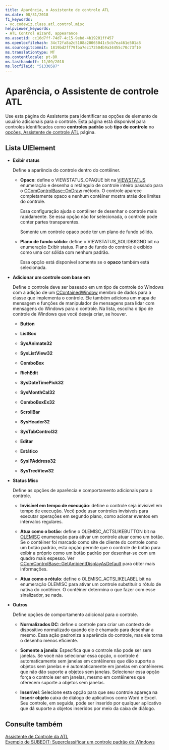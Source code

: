 ```yaml
---
title: Aparência, o Assistente de controle ATL
ms.date: 08/31/2018
f1_keywords:
- vc.codewiz.class.atl.control.misc
helpviewer_keywords:
- ATL Control Wizard, appearance
ms.assetid: cc16d7ff-74d7-4c15-9ebd-4b19201ff457
ms.openlocfilehash: 34c72fa8a2c5108a20065041c5cb7ea461e501a8
ms.sourcegitcommit: 1819bd2ff79fba7ec172504b9a34455c70c73f10
ms.translationtype: MT
ms.contentlocale: pt-BR
ms.lasthandoff: 11/09/2018
ms.locfileid: "51330587"
---
```

# <a name="appearance-atl-control-wizard"></a>Aparência, o Assistente de controle ATL

Use esta página do Assistente para identificar as opções de elemento de usuário adicionais para o controle. Esta página está disponível para controles identificados como **controles padrão** sob **tipo de controle** no [opções, Assistente de controle ATL](../../atl/reference/options-atl-control-wizard.md) página.

## <a name="uielement-list"></a>Lista UIElement

- **Exibir status**

   Define a aparência do controle dentro do contêiner.

   - **Opaco**: define o VIEWSTATUS_OPAQUE bit na [VIEWSTATUS](/windows/desktop/api/ocidl/ne-ocidl-tagviewstatus) enumeração e desenha o retângulo de controle inteiro passado para o [CComControlBase::OnDraw](../../atl/reference/ccomcontrolbase-class.md#ondraw) método. O controle aparece completamente opaco e nenhum contêiner mostra atrás dos limites do controle.

      Essa configuração ajuda o contêiner de desenhar o controle mais rapidamente. Se essa opção não for selecionada, o controle pode conter partes transparentes.

      Somente um controle opaco pode ter um plano de fundo sólido.

   - **Plano de fundo sólido**: define o VIEWSTATUS_SOLIDBKGND bit na enumeração Exibir status. Plano de fundo do controle é exibido como uma cor sólida com nenhum padrão.

      Essa opção está disponível somente se o **opaco** também está selecionada.

- **Adicionar um controle com base em**

   Define o controle deve ser baseado em um tipo de controle do Windows com a adição de um [CContainedWindow](ccontainedwindowt-class.md) membro de dados para a classe que implementa o controle. Ele também adiciona um mapa de mensagem e funções de manipulador de mensagens para lidar com mensagens do Windows para o controle. Na lista, escolha o tipo de controle de Windows que você deseja criar, se houver.

   - **Button**

   - **ListBox**

   - **SysAnimate32**

   - **SysListView32**

   - **ComboBox**

   - **RichEdit**

   - **SysDateTimePick32**

   - **SysMonthCal32**

   - **ComboBoxEx32**

   - **ScrollBar**

   - **SysHeader32**

   - **SysTabControl32**

   - **Editar**

   - **Estático**

   - **SysIPAddress32**

   - **SysTreeView32**

- **Status Misc**

   Define as opções de aparência e comportamento adicionais para o controle.

   - **Invisível em tempo de execução**: define o controle seja invisível em tempo de execução. Você pode usar controles invisíveis para executar operações em segundo plano, como acionar eventos em intervalos regulares.

   - **Atua como o botão**: define o OLEMISC_ACTSLIKEBUTTON bit na [OLEMISC](/windows/desktop/api/oleidl/ne-oleidl-tagolemisc) enumeração para ativar um controle atuar como um botão. Se o contêiner foi marcado como site de cliente do controle como um botão padrão, esta opção permite que o controle de botão para exibir a próprio como um botão padrão por desenhar-se com um quadro mais espesso. Ver [CComControlBase::GetAmbientDisplayAsDefault](../../atl/reference/ccomcontrolbase-class.md#getambientdisplayasdefault) para obter mais informações.

   - **Atua como o rótulo**: define o OLEMISC_ACTSLIKELABEL bit na enumeração OLEMISC para ativar um controle substituir o rótulo de nativa do contêiner. O contêiner determina o que fazer com esse sinalizador, se nada.

- **Outros**

   Define opções de comportamento adicional para o controle.

   - **Normalizados DC**: define o controle para criar um contexto de dispositivo normalizado quando ele é chamado para desenhar a mesmo. Essa ação padroniza a aparência do controle, mas ele torna o desenho menos eficiente.

   - **Somente a janela**: Especifica que o controle não pode ser sem janelas. Se você não selecionar essa opção, o controle é automaticamente sem janelas em contêineres que dão suporte a objetos sem janelas e é automaticamente em janelas em contêineres que não dão suporte a objetos sem janelas. Selecionar essa opção força o controle ser em janelas, mesmo em contêineres que oferecem suporte a objetos sem janelas.

   - **Inserível**: Selecione esta opção para que seu controle apareça na **Inserir objeto** caixa de diálogo de aplicativos como Word e Excel. Seu controle, em seguida, pode ser inserido por qualquer aplicativo que dá suporte a objetos inseridos por meio da caixa de diálogo.

## <a name="see-also"></a>Consulte também

[Assistente de Controle da ATL](../../atl/reference/atl-control-wizard.md)<br/>
[Exemplo de SUBEDIT: Superclassificar um controle padrão do Windows](https://github.com/Microsoft/VCSamples/tree/master/VC2008Samples/ATL/Controls/SubEdit)

